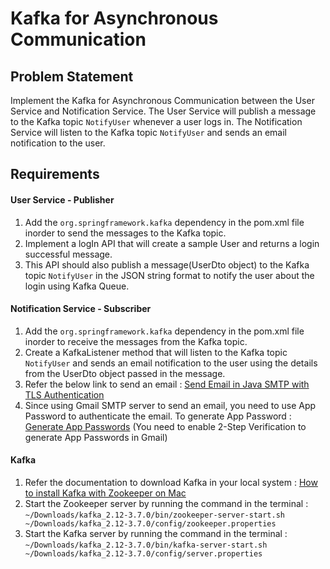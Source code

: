 # Kafka for Asynchronous Communication

## Problem Statement

Implement the Kafka for Asynchronous Communication between the User Service and Notification Service. The User Service will publish a message to the Kafka topic `NotifyUser` whenever a user logs in. The Notification Service will listen to the Kafka topic `NotifyUser` and sends an email notification to the user.

## Requirements
#### User Service - Publisher
1. Add the `org.springframework.kafka` dependency in the pom.xml file inorder to send the messages to the Kafka topic.
2. Implement a logIn API that will create a sample User and returns a login successful message.
3. This API should also publish a message(UserDto object) to the Kafka topic `NotifyUser` in the JSON string format to notify the user about the login using Kafka Queue.

#### Notification Service - Subscriber
1. Add the `org.springframework.kafka` dependency in the pom.xml file inorder to receive the messages from the Kafka topic.
2. Create a KafkaListener method that will listen to the Kafka topic `NotifyUser` and sends an email notification to the user using the details from the UserDto object passed in the message.
3. Refer the below link to send an email : [Send Email in Java SMTP with TLS Authentication](https://www.digitalocean.com/community/tutorials/javamail-example-send-mail-in-java-smtp#send-email-in-java-smtp-with-tls-authentication)
4. Since using Gmail SMTP server to send an email, you need to use App Password to authenticate the email. To generate App Password : [Generate App Passwords](https://myaccount.google.com/apppasswords) (You need to enable 2-Step Verification to generate App Passwords in Gmail)

#### Kafka
1. Refer the documentation to download Kafka in your local system : [How to install Kafka with Zookeeper on Mac](https://www.conduktor.io/kafka/how-to-install-apache-kafka-on-mac/)
2. Start the Zookeeper server by running the command in the terminal : `~/Downloads/kafka_2.12-3.7.0/bin/zookeeper-server-start.sh ~/Downloads/kafka_2.12-3.7.0/config/zookeeper.properties`
3. Start the Kafka server by running the command in the terminal : `~/Downloads/kafka_2.12-3.7.0/bin/kafka-server-start.sh ~/Downloads/kafka_2.12-3.7.0/config/server.properties`
